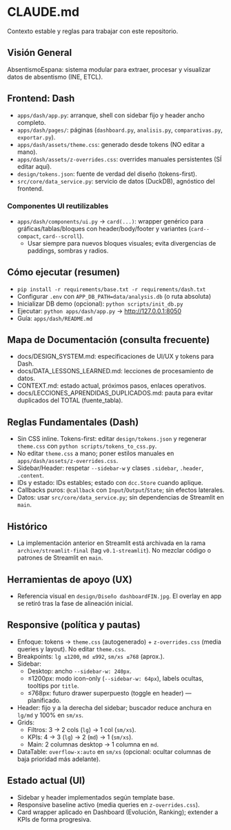 # CLAUDE.md

Contexto estable y reglas para trabajar con este repositorio.

## Visión General
AbsentismoEspana: sistema modular para extraer, procesar y visualizar datos de absentismo (INE, ETCL).

## Frontend: Dash
- `apps/dash/app.py`: arranque, shell con sidebar fijo y header ancho completo.
- `apps/dash/pages/`: páginas (`dashboard.py`, `analisis.py`, `comparativas.py`, `exportar.py`).
- `apps/dash/assets/theme.css`: generado desde tokens (NO editar a mano).
- `apps/dash/assets/z-overrides.css`: overrides manuales persistentes (SÍ editar aquí).
- `design/tokens.json`: fuente de verdad del diseño (tokens-first).
- `src/core/data_service.py`: servicio de datos (DuckDB), agnóstico del frontend.

### Componentes UI reutilizables
- `apps/dash/components/ui.py` → `card(...)`: wrapper genérico para gráficas/tablas/bloques con header/body/footer y variantes (`card--compact`, `card--scroll`).
  - Usar siempre para nuevos bloques visuales; evita divergencias de paddings, sombras y radios.

## Cómo ejecutar (resumen)
- `pip install -r requirements/base.txt -r requirements/dash.txt`
- Configurar `.env` con `APP_DB_PATH=data/analysis.db` (o ruta absoluta)
- Inicializar DB demo (opcional): `python scripts/init_db.py`
- Ejecutar: `python apps/dash/app.py`  → http://127.0.0.1:8050
- Guía: `apps/dash/README.md`

## Mapa de Documentación (consulta frecuente)
- docs/DESIGN_SYSTEM.md: especificaciones de UI/UX y tokens para Dash.
- docs/DATA_LESSONS_LEARNED.md: lecciones de procesamiento de datos.
- CONTEXT.md: estado actual, próximos pasos, enlaces operativos.
- docs/LECCIONES_APRENDIDAS_DUPLICADOS.md: pauta para evitar duplicados del TOTAL (fuente_tabla).

## Reglas Fundamentales (Dash)
- Sin CSS inline. Tokens-first: editar `design/tokens.json` y regenerar `theme.css` con `python scripts/tokens_to_css.py`.
- No editar `theme.css` a mano; poner estilos manuales en `apps/dash/assets/z-overrides.css`.
- Sidebar/Header: respetar `--sidebar-w` y clases `.sidebar`, `.header`, `.content`.
- IDs y estado: IDs estables; estado con `dcc.Store` cuando aplique.
- Callbacks puros: `@callback` con `Input`/`Output`/`State`; sin efectos laterales.
- Datos: usar `src/core/data_service.py`; sin dependencias de Streamlit en `main`.

## Histórico
- La implementación anterior en Streamlit está archivada en la rama `archive/streamlit-final` (tag `v0.1-streamlit`). No mezclar código o patrones de Streamlit en `main`.

## Herramientas de apoyo (UX)
- Referencia visual en `design/Diseño dashboardFIN.jpg`. El overlay en app se retiró tras la fase de alineación inicial.

## Responsive (política y pautas)
- Enfoque: tokens → `theme.css` (autogenerado) + `z-overrides.css` (media queries y layout). No editar `theme.css`.
- Breakpoints: `lg ≤1200`, `md ≤992`, `sm/xs ≤768` (aprox.).
- Sidebar:
  - Desktop: ancho `--sidebar-w: 240px`.
  - ≤1200px: modo icon-only (`--sidebar-w: 64px`), labels ocultas, tooltips por `title`.
  - ≤768px: futuro drawer superpuesto (toggle en header) — planificado.
- Header: fijo y a la derecha del sidebar; buscador reduce anchura en `lg/md` y 100% en `sm/xs`.
- Grids:
  - Filtros: 3 → 2 cols (`lg`) → 1 col (`sm/xs`).
  - KPIs: 4 → 3 (`lg`) → 2 (`md`) → 1 (`sm/xs`).
  - Main: 2 columnas desktop → 1 columna en `md`.
- DataTable: `overflow-x:auto` en `sm/xs` (opcional: ocultar columnas de baja prioridad más adelante).

## Estado actual (UI)
- Sidebar y header implementados según template base.
- Responsive baseline activo (media queries en `z-overrides.css`).
- Card wrapper aplicado en Dashboard (Evolución, Ranking); extender a KPIs de forma progresiva.
